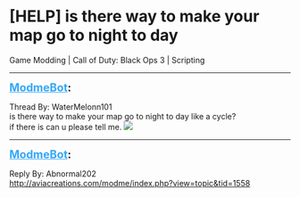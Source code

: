 # [HELP]  is there way to make your map go to night to day
Game Modding | Call of Duty: Black Ops 3 | Scripting

---
<strong style="font-size: 1.4em;"><span style="text-decoration: underline;text-decoration-color: #34a7f9;"><span style="color:#34a7f9;">ModmeBot</span></span>:</strong>

<p>Thread By: WaterMelonn101<br />is there way to make your map go to night to day like a cycle?<br />if there is can u please tell me. <img style="max-width: 500px;" src="http://aviacreations.com/modme/emoticons/smile.png"></p>

---
<strong style="font-size: 1.4em;"><span style="text-decoration: underline;text-decoration-color: #34a7f9;"><span style="color:#34a7f9;">ModmeBot</span></span>:</strong>

<p>Reply By: Abnormal202<br /><a href="http://aviacreations.com/modme/index.php?view=topic&tid=1558">http://aviacreations.com/modme/index.php?view=topic&amp;tid=1558</a></p>

